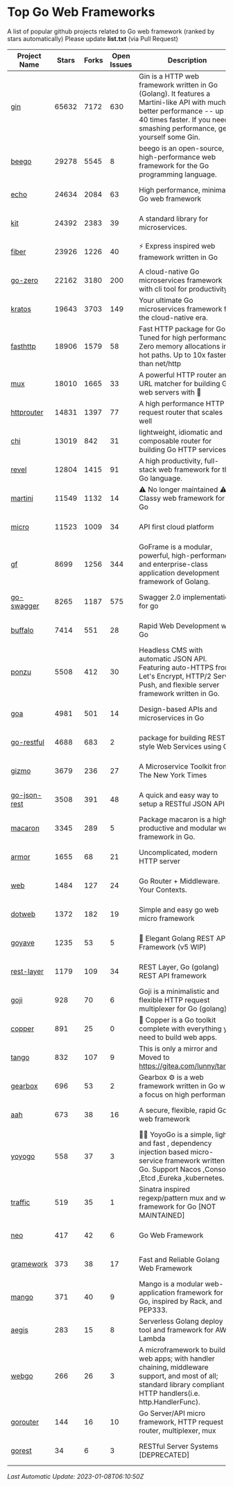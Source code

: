 # Top Go Web Frameworks
A list of popular github projects related to Go web framework (ranked by stars automatically)
Please update **list.txt** (via Pull Request)

| Project Name | Stars | Forks | Open Issues | Description | Last Commit |
| ------------ | ----- | ----- | ----------- | ----------- | ----------- |
| [gin](https://github.com/gin-gonic/gin) | 65632 | 7172 | 630 | Gin is a HTTP web framework written in Go (Golang). It features a Martini-like API with much better performance -- up to 40 times faster. If you need smashing performance, get yourself some Gin. | 2023-01-07 00:57:54 |
| [beego](https://github.com/beego/beego) | 29278 | 5545 | 8 | beego is an open-source, high-performance web framework for the Go programming language. | 2022-12-26 15:53:27 |
| [echo](https://github.com/labstack/echo) | 24634 | 2084 | 63 | High performance, minimalist Go web framework | 2023-01-03 22:09:30 |
| [kit](https://github.com/go-kit/kit) | 24392 | 2383 | 39 | A standard library for microservices. | 2023-01-02 06:10:18 |
| [fiber](https://github.com/gofiber/fiber) | 23926 | 1226 | 40 | ⚡️ Express inspired web framework written in Go | 2023-01-05 04:32:28 |
| [go-zero](https://github.com/zeromicro/go-zero) | 22162 | 3180 | 200 | A cloud-native Go microservices framework with cli tool for productivity. | 2023-01-08 04:42:27 |
| [kratos](https://github.com/go-kratos/kratos) | 19643 | 3703 | 149 | Your ultimate Go microservices framework for the cloud-native era. | 2023-01-05 09:12:50 |
| [fasthttp](https://github.com/valyala/fasthttp) | 18906 | 1579 | 58 | Fast HTTP package for Go. Tuned for high performance. Zero memory allocations in hot paths. Up to 10x faster than net/http | 2023-01-06 04:10:47 |
| [mux](https://github.com/gorilla/mux) | 18010 | 1665 | 33 | A powerful HTTP router and URL matcher for building Go web servers with 🦍 | 2022-12-09 15:56:57 |
| [httprouter](https://github.com/julienschmidt/httprouter) | 14831 | 1397 | 77 | A high performance HTTP request router that scales well | 2022-06-03 15:51:59 |
| [chi](https://github.com/go-chi/chi) | 13019 | 842 | 31 | lightweight, idiomatic and composable router for building Go HTTP services | 2022-12-22 12:02:30 |
| [revel](https://github.com/revel/revel) | 12804 | 1415 | 91 | A high productivity, full-stack web framework for the Go language. | 2022-04-12 20:53:30 |
| [martini](https://github.com/go-martini/martini) | 11549 | 1132 | 14 | ⚠️ No longer maintained ⚠️  Classy web framework for Go | 2017-01-21 21:58:54 |
| [micro](https://github.com/micro/micro) | 11523 | 1009 | 34 | API first cloud platform | 2023-01-06 10:29:43 |
| [gf](https://github.com/gogf/gf) | 8699 | 1256 | 344 | GoFrame is a modular, powerful, high-performance and enterprise-class application development framework of Golang.  | 2023-01-06 06:15:30 |
| [go-swagger](https://github.com/go-swagger/go-swagger) | 8265 | 1187 | 575 | Swagger 2.0 implementation for go | 2022-12-18 01:03:36 |
| [buffalo](https://github.com/gobuffalo/buffalo) | 7414 | 551 | 28 | Rapid Web Development w/ Go | 2022-12-04 03:56:20 |
| [ponzu](https://github.com/ponzu-cms/ponzu) | 5508 | 412 | 30 | Headless CMS with automatic JSON API. Featuring auto-HTTPS from Let's Encrypt, HTTP/2 Server Push, and flexible server framework written in Go. | 2020-01-02 00:14:32 |
| [goa](https://github.com/goadesign/goa) | 4981 | 501 | 14 | Design-based APIs and microservices in Go | 2022-12-27 21:04:17 |
| [go-restful](https://github.com/emicklei/go-restful) | 4688 | 683 | 2 | package for building REST-style Web Services using Go | 2022-11-19 15:19:18 |
| [gizmo](https://github.com/nytimes/gizmo) | 3679 | 236 | 27 | A Microservice Toolkit from The New York Times | 2021-04-30 15:27:05 |
| [go-json-rest](https://github.com/ant0ine/go-json-rest) | 3508 | 391 | 48 | A quick and easy way to setup a RESTful JSON API | 2017-09-13 04:12:08 |
| [macaron](https://github.com/go-macaron/macaron) | 3345 | 289 | 5 | Package macaron is a high productive and modular web framework in Go. | 2022-06-06 01:40:09 |
| [armor](https://github.com/labstack/armor) | 1655 | 68 | 21 | Uncomplicated, modern HTTP server | 2019-08-03 18:10:09 |
| [web](https://github.com/gocraft/web) | 1484 | 127 | 24 | Go Router + Middleware. Your Contexts. | 2019-02-07 15:06:52 |
| [dotweb](https://github.com/devfeel/dotweb) | 1372 | 182 | 19 | Simple and easy go web micro framework | 2022-08-11 09:03:59 |
| [goyave](https://github.com/go-goyave/goyave) | 1235 | 53 | 5 | 🍐 Elegant Golang REST API Framework (v5 WIP) | 2023-01-05 10:15:58 |
| [rest-layer](https://github.com/rs/rest-layer) | 1179 | 109 | 34 | REST Layer, Go (golang) REST API framework | 2021-09-30 23:58:01 |
| [goji](https://github.com/goji/goji) | 928 | 70 | 6 | Goji is a minimalistic and flexible HTTP request multiplexer for Go (golang) | 2019-01-26 23:58:29 |
| [copper](https://github.com/gocopper/copper) | 891 | 25 | 0 | 🚀‏‏‎    ‎‏‏‎‏‏‎‎‎‎‎‎Copper is a Go toolkit complete with everything you need to build web apps. | 2022-07-28 13:15:08 |
| [tango](https://github.com/lunny/tango) | 832 | 107 | 9 | This is only a mirror and Moved to https://gitea.com/lunny/tango | 2019-05-17 03:31:10 |
| [gearbox](https://github.com/gogearbox/gearbox) | 696 | 53 | 2 | Gearbox :gear: is a web framework written in Go with a focus on high performance | 2022-09-21 00:20:37 |
| [aah](https://github.com/go-aah/aah) | 673 | 38 | 16 | A secure, flexible, rapid Go web framework | 2020-09-02 02:31:20 |
| [yoyogo](https://github.com/yoyofx/yoyogo) | 558 | 37 | 3 | 🦄🌈 YoyoGo is a simple, light and fast , dependency injection based micro-service framework written in Go. Support Nacos ,Consoul ,Etcd ,Eureka ,kubernetes. | 2022-09-23 09:31:30 |
| [traffic](https://github.com/gravityblast/traffic) | 519 | 35 | 1 | Sinatra inspired regexp/pattern mux and web framework for Go [NOT MAINTAINED] | 2015-11-26 21:31:07 |
| [neo](https://github.com/ivpusic/neo) | 417 | 42 | 6 | Go Web Framework | 2017-08-14 23:54:31 |
| [gramework](https://github.com/gramework/gramework) | 373 | 38 | 17 | Fast and Reliable Golang Web Framework | 2022-10-02 18:08:25 |
| [mango](https://github.com/paulbellamy/mango) | 371 | 40 | 9 | Mango is a modular web-application framework for Go, inspired by Rack, and PEP333. | 2017-10-17 08:18:43 |
| [aegis](https://github.com/tmaiaroto/aegis) | 283 | 15 | 8 | Serverless Golang deploy tool and framework for AWS Lambda | 2019-07-28 17:59:41 |
| [webgo](https://github.com/bnkamalesh/webgo) | 266 | 26 | 3 | A microframework to build web apps; with handler chaining, middleware support, and most of all; standard library compliant HTTP handlers(i.e. http.HandlerFunc). | 2022-06-19 08:53:25 |
| [gorouter](https://github.com/vardius/gorouter) | 144 | 16 | 10 | Go Server/API micro framework, HTTP request router, multiplexer, mux | 2022-10-28 23:16:55 |
| [gorest](https://github.com/tideland/gorest) | 34 | 6 | 3 | RESTful Server Systems [DEPRECATED] | 2017-11-10 13:00:37 |

*Last Automatic Update: 2023-01-08T06:10:50Z*